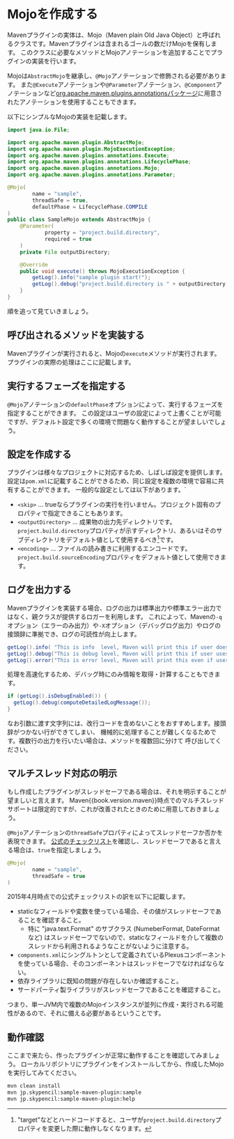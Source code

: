 # Mojoを作成する

Mavenプラグインの実体は、Mojo（Maven plain Old Java Object）と呼ばれるクラスです。Mavenプラグインは含まれるゴールの数だけMojoを保有します。
このクラスに必要なメソッドとMojoアノテーションを追加することでプラグインの実装を行います。

Mojoは`AbstractMojo`を継承し、`@Mojo`アノテーションで修飾される必要があります。
また`@Execute`アノテーションや`@Parameter`アノテーション、`@Component`アノテーションなど[org.apache.maven.plugins.annotationsパッケージ](http://maven.apache.org/plugin-tools/apidocs/org/apache/maven/plugins/annotations/package-summary.html)に用意されたアノテーションを使用することもできます。

以下にシンプルなMojoの実装を記載します。

```java
import java.io.File;

import org.apache.maven.plugin.AbstractMojo;
import org.apache.maven.plugin.MojoExecutionException;
import org.apache.maven.plugins.annotations.Execute;
import org.apache.maven.plugins.annotations.LifecyclePhase;
import org.apache.maven.plugins.annotations.Mojo;
import org.apache.maven.plugins.annotations.Parameter;

@Mojo(
        name = "sample",
        threadSafe = true,
        defaultPhase = LifecyclePhase.COMPILE
)
public class SampleMojo extends AbstractMojo {
    @Parameter(
            property = "project.build.directory",
            required = true
    )
    private File outputDirectory;

    @Override
    public void execute() throws MojoExecutionException {
        getLog().info("sample plugin start!");
        getLog().debug("project.build.directory is " + outputDirectory.getAbsolutePath());
    }
}
```

順を追って見ていきましょう。

## 呼び出されるメソッドを実装する

Mavenプラグインが実行されると、Mojoの`execute`メソッドが実行されます。
プラグインの実際の処理はここに記載します。

## 実行するフェーズを指定する

`@Mojo`アノテーションの`defaultPhase`オプションによって、実行するフェーズを指定することができます。
この設定はユーザの設定によって上書くことが可能ですが、デフォルト設定で多くの環境で問題なく動作することが望ましいでしょう。

## 設定を作成する

プラグインは様々なプロジェクトに対応するため、しばしば設定を提供します。
設定は`pom.xml`に記載することができるため、同じ設定を複数の環境で容易に共有することができます。
一般的な設定としては以下があります。`

* `<skip>` ... trueならプラグインの実行を行いません。プロジェクト固有のプロパティで指定できることもあります。
* `<outputDirectory>` ... 成果物の出力先ディレクトリです。`project.build.directory`プロパティが示すディレクトリ、あるいはそのサブディレクトリをデフォルト値として使用するべき[^1]です。
* `<encoding>` ... ファイルの読み書きに利用するエンコードです。`project.build.sourceEncoding`プロパティをデフォルト値として使用できます。

## ログを出力する

Mavenプラグインを実装する場合、ログの出力は標準出力や標準エラー出力ではなく、親クラスが提供するロガーを利用します。
これによって、Mavenの`-q`オプション（エラーのみ出力）や`-X`オプション（デバッグログ出力）やログの接頭辞に準拠でき、ログの可読性が向上します。

```java
getLog().info( "This is info  level, Maven will print this if user does not use -q option.");
getLog().debug("This is debug level, Maven will print this if user uses -X option.");
getLog().error("This is error level, Maven will print this even if user uses -q option.");
```

処理を高速化するため、デバッグ時にのみ情報を取得・計算することもできます。

```java
if (getLog().isDebugEnabled()) {
  getLog().debug(computeDetailedLogMessage());
}
```

なお引数に渡す文字列には、改行コードを含めないことをおすすめします。接頭辞がつかない行ができてしまい、
機械的に処理することが難しくなるためです。複数行の出力を行いたい場合は、メソッドを複数回に分けて
呼び出してください。


## マルチスレッド対応の明示

もし作成したプラグインがスレッドセーフである場合は、それを明示することが望ましいと言えます。
Maven{{book.version.maven}}時点でのマルチスレッドサポートは限定的ですが、これが改善されたときのために用意しておきましょう。

`@Mojo`アノテーションの`threadSafe`プロパティによってスレッドセーフか否かを表現できます。
[公式のチェックリスト](https://cwiki.apache.org/confluence/display/MAVEN/Parallel+builds+in+Maven+3#ParallelbuildsinMaven3-Mojothreadsafetyassertionchecklist)を確認し、スレッドセーフであると言える場合は、`true`を指定しましょう。

```java
@Mojo(
        name = "sample",
        threadSafe = true
)
```

2015年4月時点での公式チェックリストの訳を以下に記載します。

* staticなフィールドや変数を使っている場合、その値がスレッドセーフであることを確認すること。
    * 特に "java.text.Format" のサブクラス (NumeberFormat, DateFormat など) はスレッドセーフでないので、staticなフィールドを介して複数のスレッドから利用されるようなことがないように注意する。
* `components.xml`にシングルトンとして定義されているPlexusコンポーネントを使っている場合、そのコンポーネントはスレッドセーフでなければならない。
* 依存ライブラリに既知の問題が存在しないか確認すること。
* サードパーティ製ライブラリがスレッドセーフであることを確認すること。

つまり、単一JVM内で複数のMojoインスタンスが並列に作成・実行される可能性があるので、それに備える必要があるということです。


## 動作確認

ここまで来たら、作ったプラグインが正常に動作することを確認してみましょう。
ローカルリポジトリにプラグインをインストールしてから、作成したMojoを実行してみてください。

```sh
mvn clean install
mvn jp.skypencil:sample-maven-plugin:sample
mvn jp.skypencil:sample-maven-plugin:help
```

[^1]: "target"などとハードコードすると、ユーザが`project.build.directory`プロパティを変更した際に動作しなくなります。
